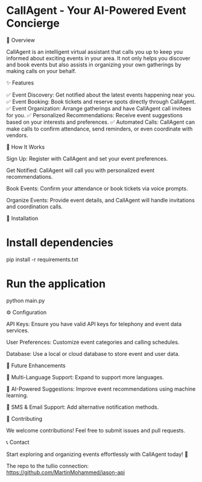 # CallAgent - Your AI-Powered Event Concierge

📌 Overview

CallAgent is an intelligent virtual assistant that calls you up to keep you informed about exciting events in your area. It not only helps you discover and book events but also assists in organizing your own gatherings by making calls on your behalf.

✨ Features

✅ Event Discovery: Get notified about the latest events happening near you.
✅ Event Booking: Book tickets and reserve spots directly through CallAgent.
✅ Event Organization: Arrange gatherings and have CallAgent call invitees for you.
✅ Personalized Recommendations: Receive event suggestions based on your interests and preferences.
✅ Automated Calls: CallAgent can make calls to confirm attendance, send reminders, or even coordinate with vendors.

🎯 How It Works

Sign Up: Register with CallAgent and set your event preferences.

Get Notified: CallAgent will call you with personalized event recommendations.

Book Events: Confirm your attendance or book tickets via voice prompts.

Organize Events: Provide event details, and CallAgent will handle invitations and coordination calls.

🚀 Installation

# Install dependencies
pip install -r requirements.txt

# Run the application
python main.py

⚙️ Configuration

API Keys: Ensure you have valid API keys for telephony and event data services.

User Preferences: Customize event categories and calling schedules.

Database: Use a local or cloud database to store event and user data.

📅 Future Enhancements

🔹 Multi-Language Support: Expand to support more languages.

🔹 AI-Powered Suggestions: Improve event recommendations using machine learning.

🔹 SMS & Email Support: Add alternative notification methods.

🤝 Contributing

We welcome contributions! Feel free to submit issues and pull requests.

📞 Contact

Start exploring and organizing events effortlessly with CallAgent today! 🎉

The repo to the tullio connection:
https://github.com/MartinMohammed/jason-api

